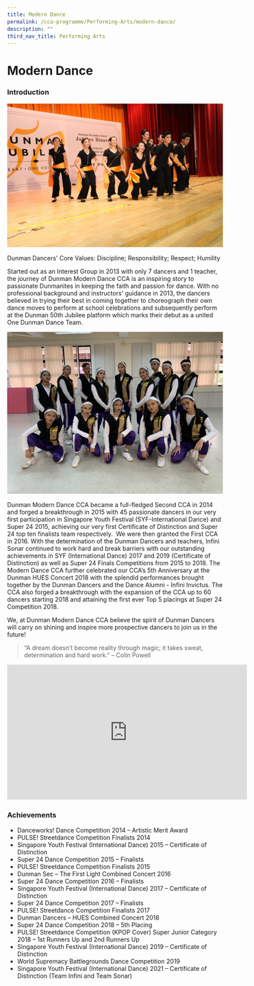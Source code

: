 ```yaml
---
title: Modern Dance
permalink: /cca-programme/Performing-Arts/modern-dance/
description: ""
third_nav_title: Performing Arts
---
```

# Modern Dance
### Introduction

![](/images/Student%20Development%20Programme/CCA%20Programme/Performing%20Arts/dance%20jubilee%201.jpg)

Dunman Dancers' Core Values: Discipline; Responsibility; Respect; Humility

Started out as an Interest Group in 2013 with only 7 dancers and 1 teacher, the journey of Dunman Modern Dance CCA is an inspiring story to passionate Dunmanites in keeping the faith and passion for dance. With no professional background and instructors' guidance in 2013, the dancers believed in trying their best in coming together to choreograph their own dance moves to perform at school celebrations and subsequently perform at the Dunman 50th Jubilee platform which marks their debut as a united One Dunman Dance Team.

![](/images/Student%20Development%20Programme/CCA%20Programme/Performing%20Arts/WSB%202019_01.jpg)

Dunman Modern Dance CCA became a full-fledged Second CCA in 2014 and forged a breakthrough in 2015 with 45 passionate dancers in our very first participation in Singapore Youth Festival (SYF-International Dance) and Super 24 2015, achieving our very first Certificate of Distinction and Super 24 top ten finalists team respectively.  We were then granted the First CCA in 2016. With the determination of the Dunman Dancers and teachers, Infini Sonar continued to work hard and break barriers with our outstanding achievements in SYF (International Dance) 2017 and 2019 (Certificate of Distinction) as well as Super 24 Finals Competitions from 2015 to 2018. The Modern Dance CCA further celebrated our CCA’s 5th Anniversary at the Dunman HUES Concert 2018 with the splendid performances brought together by the Dunman Dancers and the Dance Alumni - Infini Invictus. The CCA also forged a breakthrough with the expansion of the CCA up to 60 dancers starting 2018 and attaining the first ever Top 5 placings at Super 24 Competition 2018.

We, at Dunman Modern Dance CCA believe the spirit of Dunman Dancers will carry on shining and inspire more prospective dancers to join us in the future!

> “A dream doesn’t become reality through magic; it takes sweat, determination and hard work.” – Colin Powell


<iframe width="560" height="315" src="https://www.youtube.com/embed/AW5uOJjDf-U" title="YouTube video player" frameborder="0" allow="accelerometer; autoplay; clipboard-write; encrypted-media; gyroscope; picture-in-picture" allowfullscreen></iframe>


### Achievements

- Danceworks! Dance Competition 2014 – Artistic Merit Award   
- PULSE! Streetdance Competition Finalists 2014   
- Singapore Youth Festival (International Dance) 2015 – Certificate of Distinction   
- Super 24 Dance Competition 2015 – Finalists   
- PULSE! Streetdance Competition Finalists 2015   
- Dunman Sec – The First Light Combined Concert 2016   
- Super 24 Dance Competition 2016 – Finalists   
- Singapore Youth Festival (International Dance) 2017 – Certificate of Distinction   
- Super 24 Dance Competition 2017 – Finalists   
- PULSE! Streetdance Competition Finalists 2017   
- Dunman Dancers – HUES Combined Concert 2018   
- Super 24 Dance Competition 2018 – 5th Placing   
- PULSE! Streetdance Competition (KPOP Cover) Super Junior Category 2018 – 1st Runners Up and 2nd Runners Up
- Singapore Youth Festival (International Dance) 2019 – Certificate of Distinction
- World Supremacy Battlegrounds Dance Competition 2019   
- Singapore Youth Festival (International Dance) 2021 – Certificate of Distinction (Team Infini and Team Sonar)